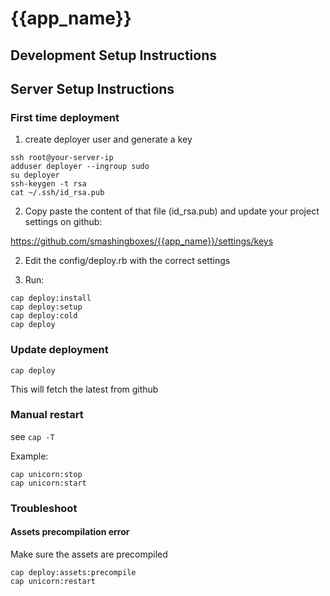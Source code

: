 # {{app_name}}

## Development Setup Instructions

## Server Setup Instructions

### First time deployment

1) create deployer user and generate a key
```
ssh root@your-server-ip
adduser deployer --ingroup sudo
su deployer
ssh-keygen -t rsa
cat ~/.ssh/id_rsa.pub
```

2) Copy paste the content of that file (id_rsa.pub) and update your project settings on github:

https://github.com/smashingboxes/{{app_name}}/settings/keys


2) Edit the config/deploy.rb with the correct settings

3) Run:
```
cap deploy:install
cap deploy:setup
cap deploy:cold
cap deploy
```

### Update deployment
```
cap deploy
```
This will fetch the latest from github

### Manual restart
see `cap -T`

Example:
```
cap unicorn:stop
cap unicorn:start 
```

### Troubleshoot

#### Assets precompilation error
Make sure the assets are precompiled
```
cap deploy:assets:precompile
cap unicorn:restart
```
